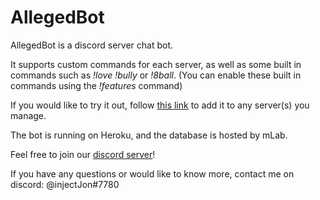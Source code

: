 # AllegedBot

AllegedBot is a discord server chat bot.

It supports custom commands for each server, as well as some built in commands such as *!love* *!bully* or *!8ball*. (You can enable these built in commands using the *!features* command)

If you would like to try it out, follow [this link](https://discordapp.com/oauth2/authorize?client_id=470593636220928021&scope=bot&permissions=8) to add it to any server(s) you manage.

The bot is running on Heroku, and the database is hosted by mLab.

Feel free to join our [discord server](https://discord.gg/2AjxY2p)!

If you have any questions or would like to know more, contact me on discord: @injectJon#7780
